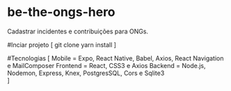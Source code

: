 # be-the-ongs-hero
Cadastrar incidentes e contribuições para ONGs.

#Inciar projeto
[
git clone 
yarn install
]

#Tecnologias
[
Mobile = Expo, React Native, Babel, Axios, React Navigation e MailComposer
Frontend = React, CSS3 e Axios
Backend = Node.js, Nodemon, Express, Knex, PostgresSQL, Cors e Sqlite3  
]
